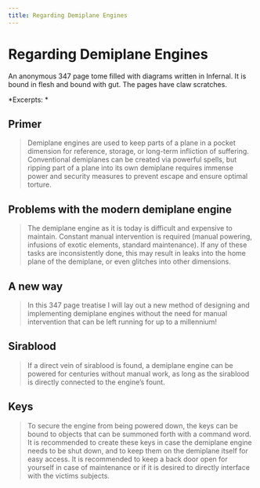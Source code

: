 ```yaml
---
title: Regarding Demiplane Engines
---
```


# Regarding Demiplane Engines

An anonymous 347 page tome filled with diagrams written in Infernal. It is bound in flesh and bound with gut. The pages have claw scratches. 

*Excerpts: *

## Primer

> Demiplane engines are used to keep parts of a plane in a pocket dimension for reference, storage, or long-term infliction of suffering. Conventional demiplanes can be created via powerful spells, but ripping part of a plane into its own demiplane requires immense power and security measures to prevent escape and ensure optimal torture.

## Problems with the modern demiplane engine

> The demiplane engine as it is today is difficult and expensive to maintain. Constant manual intervention is required (manual powering, infusions of exotic elements, standard maintenance). If any of these tasks are inconsistently done, this may result in leaks into the home plane of the demiplane, or even glitches into other dimensions.

## A new way

> In this 347 page treatise I will lay out a new method of designing and implementing demiplane engines without the need for manual intervention that can be left running for up to a millennium!

## Sirablood

> If a direct vein of sirablood is found, a demiplane engine can be powered for centuries without manual work, as long as the sirablood is directly connected to the engine’s fount.

## Keys

> To secure the engine from being powered down, the keys can be bound to objects that can be summoned forth with a command word. It is recommended to create these keys in case the demiplane engine needs to be shut down, and to keep them on the demiplane itself for easy access. It is recommended to keep a back door open for yourself in case of maintenance or if it is desired to directly interface with the victims subjects.
